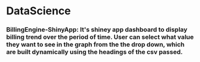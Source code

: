 # DataScience

### BillingEngine-ShinyApp: It's shiney app dashboard to display billing trend over the period of time. User can select what value they want to see in the graph from the the drop down, which are built dynamically using the headings of the csv passed. 
